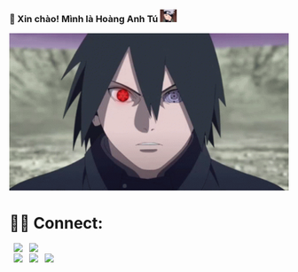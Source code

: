 ### 👋 Xin chào! Mình là Hoàng Anh Tú  <img src="gif/kakashi2.gif" width="30"></h1>

<a href="#" target="_blank">
  <img src="gif/TylerUltra.gif" width="1200" alt="Click to see the source" />
</a>

# 🤝🏻 Connect:
<p align="center">
  
&nbsp; <a href="https://www.instagram.com/tylerhoang_0309" target="_blank" rel="noopener noreferrer"><img src="https://img.icons8.com/clouds/100/000000/instagram-new--v3.png" width="100" /></a> 
&nbsp; <a href="https://www.tiktok.com/@gioinoiphet39" target="_blank" rel="noopener noreferrer"><img src="https://img.icons8.com/bubbles/100/000000/tiktok.png" width="100" /></a>    
&nbsp; <a href="https://github.com/TylerUltra" target="_blank" rel="noopener noreferrer"><img src="https://img.icons8.com/ios-filled/100/000000/github.png" width="100" /></a>
&nbsp; <a href="https://www.facebook.com/hoanganhtu_3912" target="_blank" rel="noopener noreferrer"><img src="https://img.icons8.com/plasticine/100/000000/facebook.png"  width="100" /></a>
&nbsp; <a href="mailto:tumo7577@gmail.com" target="_blank" rel="noopener noreferrer"><img src="https://img.icons8.com/plasticine/100/000000/gmail.png"  width="100" /></a>
</p>
